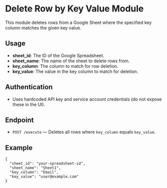 # Delete Row by Key Value Module

This module deletes rows from a Google Sheet where the specified key column matches the given key value.

## Usage
- **sheet_id**: The ID of the Google Spreadsheet.
- **sheet_name**: The name of the sheet to delete rows from.
- **key_column**: The column to match for row deletion.
- **key_value**: The value in the key column to match for deletion.

## Authentication
- Uses hardcoded API key and service account credentials (do not expose these in the UI).

## Endpoint
- `POST /execute` — Deletes all rows where `key_column` equals `key_value`.

## Example
```
{
  "sheet_id": "your-spreadsheet-id",
  "sheet_name": "Sheet1",
  "key_column": "Email",
  "key_value": "user@example.com"
}
```
